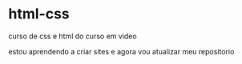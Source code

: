 # html-css
curso de css e html do curso em video

estou aprendendo a criar sites e agora vou atualizar meu 
repositorio

